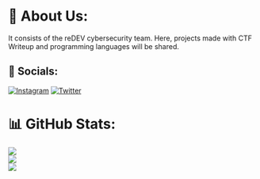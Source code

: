 # 🔐 About Us:
It consists of the reDEV cybersecurity team. Here, projects made with CTF Writeup and programming languages ​​will be shared.

## 🔗 Socials:
[![Instagram](https://img.shields.io/badge/Instagram-%23E4405F.svg?logo=Instagram&logoColor=white)](https://instagram.com/redev_team) [![Twitter](https://img.shields.io/badge/Twitter-%231DA1F2.svg?logo=Twitter&logoColor=white)](https://twitter.com/redev_team) 
# 📊 GitHub Stats:
![](https://github-readme-stats.vercel.app/api?username=redev-team&theme=dark&hide_border=false&include_all_commits=false&count_private=false)<br/>
![](https://github-readme-streak-stats.herokuapp.com/?user=redev-team&theme=dark&hide_border=false)<br/>
![](https://github-readme-stats.vercel.app/api/top-langs/?username=redev-team&theme=dark&hide_border=false&include_all_commits=false&count_private=false&layout=compact)

<!-- Proudly created with GPRM ( https://gprm.itsvg.in ) -->
